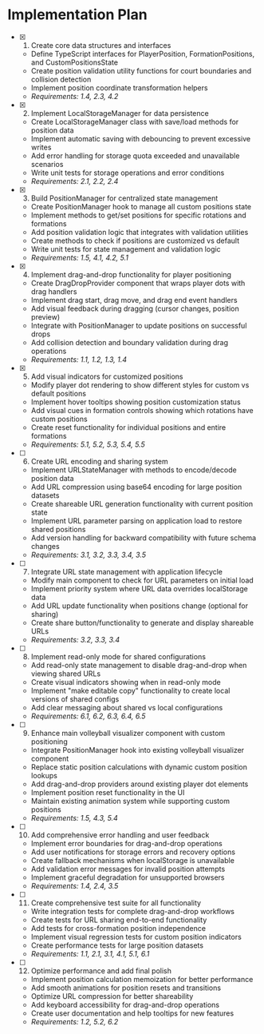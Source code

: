 # Implementation Plan

- [x] 1. Create core data structures and interfaces

  - Define TypeScript interfaces for PlayerPosition, FormationPositions, and CustomPositionsState
  - Create position validation utility functions for court boundaries and collision detection
  - Implement position coordinate transformation helpers
  - _Requirements: 1.4, 2.3, 4.2_

- [x] 2. Implement LocalStorageManager for data persistence

  - Create LocalStorageManager class with save/load methods for position data
  - Implement automatic saving with debouncing to prevent excessive writes
  - Add error handling for storage quota exceeded and unavailable scenarios
  - Write unit tests for storage operations and error conditions
  - _Requirements: 2.1, 2.2, 2.4_

- [x] 3. Build PositionManager for centralized state management

  - Create PositionManager hook to manage all custom positions state
  - Implement methods to get/set positions for specific rotations and formations
  - Add position validation logic that integrates with validation utilities
  - Create methods to check if positions are customized vs default
  - Write unit tests for state management and validation logic
  - _Requirements: 1.5, 4.1, 4.2, 5.1_

- [x] 4. Implement drag-and-drop functionality for player positioning

  - Create DragDropProvider component that wraps player dots with drag handlers
  - Implement drag start, drag move, and drag end event handlers
  - Add visual feedback during dragging (cursor changes, position preview)
  - Integrate with PositionManager to update positions on successful drops
  - Add collision detection and boundary validation during drag operations
  - _Requirements: 1.1, 1.2, 1.3, 1.4_

- [x] 5. Add visual indicators for customized positions

  - Modify player dot rendering to show different styles for custom vs default positions
  - Implement hover tooltips showing position customization status
  - Add visual cues in formation controls showing which rotations have custom positions
  - Create reset functionality for individual positions and entire formations
  - _Requirements: 5.1, 5.2, 5.3, 5.4, 5.5_

- [ ] 6. Create URL encoding and sharing system

  - Implement URLStateManager with methods to encode/decode position data
  - Add URL compression using base64 encoding for large position datasets
  - Create shareable URL generation functionality with current position state
  - Implement URL parameter parsing on application load to restore shared positions
  - Add version handling for backward compatibility with future schema changes
  - _Requirements: 3.1, 3.2, 3.3, 3.4, 3.5_

- [ ] 7. Integrate URL state management with application lifecycle

  - Modify main component to check for URL parameters on initial load
  - Implement priority system where URL data overrides localStorage data
  - Add URL update functionality when positions change (optional for sharing)
  - Create share button/functionality to generate and display shareable URLs
  - _Requirements: 3.2, 3.3, 3.4_

- [ ] 8. Implement read-only mode for shared configurations

  - Add read-only state management to disable drag-and-drop when viewing shared URLs
  - Create visual indicators showing when in read-only mode
  - Implement "make editable copy" functionality to create local versions of shared configs
  - Add clear messaging about shared vs local configurations
  - _Requirements: 6.1, 6.2, 6.3, 6.4, 6.5_

- [ ] 9. Enhance main volleyball visualizer component with custom positioning

  - Integrate PositionManager hook into existing volleyball visualizer component
  - Replace static position calculations with dynamic custom position lookups
  - Add drag-and-drop providers around existing player dot elements
  - Implement position reset functionality in the UI
  - Maintain existing animation system while supporting custom positions
  - _Requirements: 1.5, 4.3, 5.4_

- [ ] 10. Add comprehensive error handling and user feedback

  - Implement error boundaries for drag-and-drop operations
  - Add user notifications for storage errors and recovery options
  - Create fallback mechanisms when localStorage is unavailable
  - Add validation error messages for invalid position attempts
  - Implement graceful degradation for unsupported browsers
  - _Requirements: 1.4, 2.4, 3.5_

- [ ] 11. Create comprehensive test suite for all functionality

  - Write integration tests for complete drag-and-drop workflows
  - Create tests for URL sharing end-to-end functionality
  - Add tests for cross-formation position independence
  - Implement visual regression tests for custom position indicators
  - Create performance tests for large position datasets
  - _Requirements: 1.1, 2.1, 3.1, 4.1, 5.1, 6.1_

- [ ] 12. Optimize performance and add final polish
  - Implement position calculation memoization for better performance
  - Add smooth animations for position resets and transitions
  - Optimize URL compression for better shareability
  - Add keyboard accessibility for drag-and-drop operations
  - Create user documentation and help tooltips for new features
  - _Requirements: 1.2, 5.2, 6.2_
